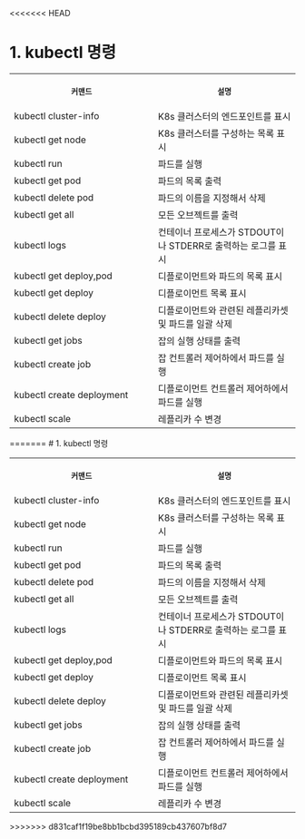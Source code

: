 <<<<<<< HEAD
# 1. kubectl 명령

<table>
<tr>
<th align="center">
<img width="441" height="1">
<p> 
<small>
커맨드 
</small>
</p>
</th>
<th align="center">
<img width="441" height="1">
<p> 
<small>
설명
</small>
</p>
</th>
</tr>
<tr>
<td>
<!-- REMOVE THE BACKSLASHES -->
kubectl cluster-info
</td>
<td>
<!-- REMOVE THE BACKSLASHES -->
K8s 클러스터의 엔드포인트를 표시
</td>
</tr>
<tr>
<td>
<!-- REMOVE THE BACKSLASHES -->
kubectl get node
</td>
<td>
K8s 클러스터를 구성하는 목록 표시
</td>
</tr>
<tr>
<td>
<!-- REMOVE THE BACKSLASHES -->
kubectl run
</td>
<td>
파드를 실행
</td>
</tr>
<tr>
<td>
<!-- REMOVE THE BACKSLASHES -->
kubectl get pod
</td>
<td>
파드의 목록 출력
</td>
</tr>
<tr>
<td>
<!-- REMOVE THE BACKSLASHES -->
kubectl delete pod 
</td>
<td>
파드의 이름을 지정해서 삭제
</td>
</tr>
<tr>
<td>
<!-- REMOVE THE BACKSLASHES -->
kubectl get all
</td>
<td>
모든 오브젝트를 출력
</td>
</tr>
<tr>
<td>
<!-- REMOVE THE BACKSLASHES -->
kubectl logs
</td>
<td>
컨테이너 프로세스가 STDOUT이나 STDERR로 출력하는 로그를 표시
</td>
</tr>
<tr>
<td>
<!-- REMOVE THE BACKSLASHES -->
kubectl get deploy,pod
</td>
<td>
디플로이먼트와 파드의 목록 표시
</td>
</tr>
<tr>
<td>
<!-- REMOVE THE BACKSLASHES -->
kubectl get deploy
</td>
<td>
디플로이먼트 목록 표시
</td>
</tr>
<tr>
<td>
<!-- REMOVE THE BACKSLASHES -->
kubectl delete deploy
</td>
<td>
디플로이먼트와 관련된 레플리카셋 및 파드를 일괄 삭제
</td>
</tr>
<tr>
<td>
<!-- REMOVE THE BACKSLASHES -->
kubectl get jobs
</td>
<td>
잡의 실행 상태를 출력
</td>
</tr>
<tr>
<td>
<!-- REMOVE THE BACKSLASHES -->
kubectl create job
</td>
<td>
잡 컨트롤러 제어하에서 파드를 실행
</td>
</tr>
<tr>
<td>
<!-- REMOVE THE BACKSLASHES -->
kubectl create deployment
</td>
<td>
디플로이먼트 컨트롤러 제어하에서 파드를 실행
</td>
</tr>
<tr>
<td>
<!-- REMOVE THE BACKSLASHES -->
kubectl scale
</td>
<td>
레플리카 수 변경
</td>
</tr>
</table>
=======
# 1. kubectl 명령

<table>
<tr>
<th align="center">
<img width="441" height="1">
<p> 
<small>
커맨드 
</small>
</p>
</th>
<th align="center">
<img width="441" height="1">
<p> 
<small>
설명
</small>
</p>
</th>
</tr>
<tr>
<td>
<!-- REMOVE THE BACKSLASHES -->
kubectl cluster-info
</td>
<td>
<!-- REMOVE THE BACKSLASHES -->
K8s 클러스터의 엔드포인트를 표시
</td>
</tr>
<tr>
<td>
<!-- REMOVE THE BACKSLASHES -->
kubectl get node
</td>
<td>
K8s 클러스터를 구성하는 목록 표시
</td>
</tr>
<tr>
<td>
<!-- REMOVE THE BACKSLASHES -->
kubectl run
</td>
<td>
파드를 실행
</td>
</tr>
<tr>
<td>
<!-- REMOVE THE BACKSLASHES -->
kubectl get pod
</td>
<td>
파드의 목록 출력
</td>
</tr>
<tr>
<td>
<!-- REMOVE THE BACKSLASHES -->
kubectl delete pod 
</td>
<td>
파드의 이름을 지정해서 삭제
</td>
</tr>
<tr>
<td>
<!-- REMOVE THE BACKSLASHES -->
kubectl get all
</td>
<td>
모든 오브젝트를 출력
</td>
</tr>
<tr>
<td>
<!-- REMOVE THE BACKSLASHES -->
kubectl logs
</td>
<td>
컨테이너 프로세스가 STDOUT이나 STDERR로 출력하는 로그를 표시
</td>
</tr>
<tr>
<td>
<!-- REMOVE THE BACKSLASHES -->
kubectl get deploy,pod
</td>
<td>
디플로이먼트와 파드의 목록 표시
</td>
</tr>
<tr>
<td>
<!-- REMOVE THE BACKSLASHES -->
kubectl get deploy
</td>
<td>
디플로이먼트 목록 표시
</td>
</tr>
<tr>
<td>
<!-- REMOVE THE BACKSLASHES -->
kubectl delete deploy
</td>
<td>
디플로이먼트와 관련된 레플리카셋 및 파드를 일괄 삭제
</td>
</tr>
<tr>
<td>
<!-- REMOVE THE BACKSLASHES -->
kubectl get jobs
</td>
<td>
잡의 실행 상태를 출력
</td>
</tr>
<tr>
<td>
<!-- REMOVE THE BACKSLASHES -->
kubectl create job
</td>
<td>
잡 컨트롤러 제어하에서 파드를 실행
</td>
</tr>
<tr>
<td>
<!-- REMOVE THE BACKSLASHES -->
kubectl create deployment
</td>
<td>
디플로이먼트 컨트롤러 제어하에서 파드를 실행
</td>
</tr>
<tr>
<td>
<!-- REMOVE THE BACKSLASHES -->
kubectl scale
</td>
<td>
레플리카 수 변경
</td>
</tr>
</table>
>>>>>>> d831caf1f19be8bb1bcbd395189cb437607bf8d7
